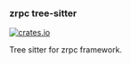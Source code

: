 ### zrpc tree-sitter

[![crates.io](https://img.shields.io/crates/v/tree-sitter-zrpc)](https://crates.io/crates/tree-sitter-zrpc)

Tree sitter for zrpc framework.

